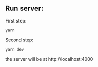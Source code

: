 ## Run server:

First step:
```bash
yarn
```

Second step:
```bash
yarn dev
```

the server will be at http://localhost:4000